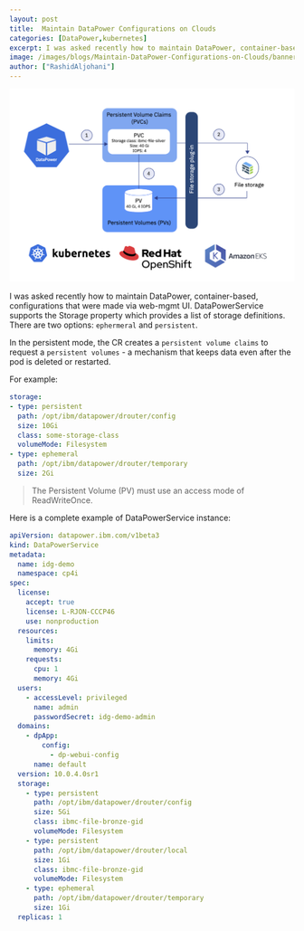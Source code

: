 ```yaml
---
layout: post
title:  Maintain DataPower Configurations on Clouds
categories: [DataPower,kubernetes]
excerpt: I was asked recently how to maintain DataPower, container-based, congigrations that are made via web-mgmt UI.
image: /images/blogs/Maintain-DataPower-Configurations-on-Clouds/banner.png
author: ["RashidAljohani"]
---
```



![](/images/blogs/Maintain-DataPower-Configurations-on-Clouds/banner.png)


I was asked recently how to maintain DataPower, container-based, configurations that were made via web-mgmt UI. DataPowerService supports the Storage property which provides a list of storage definitions. There are two options: `ephermeral` and `persistent`.

In the persistent mode, the CR creates a `persistent volume claims` to request a `persistent volumes` - a mechanism that keeps data even after the pod is deleted or restarted.

For example:

```yaml
storage:
- type: persistent
  path: /opt/ibm/datapower/drouter/config
  size: 10Gi
  class: some-storage-class
  volumeMode: Filesystem
- type: ephemeral
  path: /opt/ibm/datapower/drouter/temporary
  size: 2Gi
```

> The Persistent Volume (PV) must use an access mode of ReadWriteOnce.


Here is a complete example of DataPowerService instance:

```yaml
apiVersion: datapower.ibm.com/v1beta3
kind: DataPowerService
metadata:
  name: idg-demo
  namespace: cp4i
spec:
  license:
    accept: true
    license: L-RJON-CCCP46
    use: nonproduction
  resources:
    limits:
      memory: 4Gi
    requests:
      cpu: 1
      memory: 4Gi
  users:
    - accessLevel: privileged
      name: admin
      passwordSecret: idg-demo-admin
  domains:
    - dpApp:
        config:
          - dp-webui-config
      name: default
  version: 10.0.4.0sr1
  storage:
    - type: persistent
      path: /opt/ibm/datapower/drouter/config
      size: 5Gi
      class: ibmc-file-bronze-gid
      volumeMode: Filesystem
    - type: persistent
      path: /opt/ibm/datapower/drouter/local
      size: 1Gi
      class: ibmc-file-bronze-gid
      volumeMode: Filesystem
    - type: ephemeral
      path: /opt/ibm/datapower/drouter/temporary
      size: 1Gi
  replicas: 1
  ```